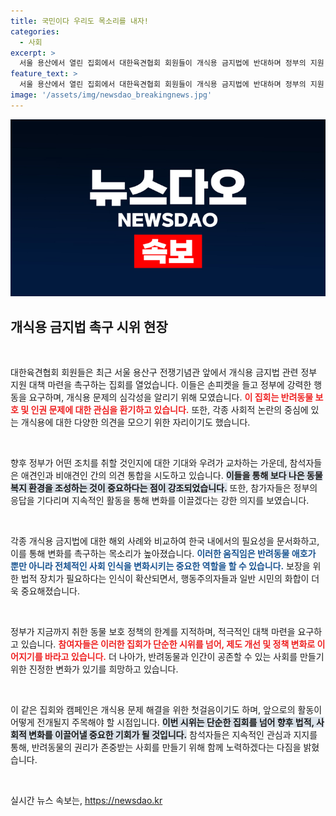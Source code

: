 ```yaml
---
title: 국민이다 우리도 목소리를 내자!
categories:
  - 사회
excerpt: >
  서울 용산에서 열린 집회에서 대한육견협회 회원들이 개식용 금지법에 반대하며 정부의 지원 대책 마련을 촉구했다. 과연 이들의 목소리는 어떻게 변화할까? 클릭해서 그 속을 들여다보세요!
feature_text: >
  서울 용산에서 열린 집회에서 대한육견협회 회원들이 개식용 금지법에 반대하며 정부의 지원 대책 마련을 촉구했다. 과연 이들의 목소리는 어떻게 변화할까? 클릭해서 그 속을 들여다보세요!
image: '/assets/img/newsdao_breakingnews.jpg'
---
```


<p><img src="/assets/img/newsdao_breakingnews.jpg" alt="cryptoinkorea 속보" /></p>

<h2 data-ke-size="size26">개식용 금지법 촉구 시위 현장</h2>

<p data-ke-size="size16">&nbsp;</p>

<p>대한육견협회 회원들은 최근 서울 용산구 전쟁기념관 앞에서 개식용 금지법 관련 정부 지원 대책 마련을 촉구하는 집회를 열었습니다. 이들은 손피켓을 들고 정부에 강력한 행동을 요구하며, 개식용 문제의 심각성을 알리기 위해 모였습니다. <b><span style="color: #ee2323;">이 집회는 반려동물 보호 및 인권 문제에 대한 관심을 환기하고 있습니다.</span></b> 또한, 각종 사회적 논란의 중심에 있는 개식용에 대한 다양한 의견을 모으기 위한 자리이기도 했습니다. </p>

<p data-ke-size="size16">&nbsp;</p>

<p>향후 정부가 어떤 조치를 취할 것인지에 대한 기대와 우려가 교차하는 가운데, 참석자들은 애견인과 비애견인 간의 의견 통합을 시도하고 있습니다. <b><span style="background-color: #21538527;">이들을 통해 보다 나은 동물 복지 환경을 조성하는 것이 중요하다는 점이 강조되었습니다.</span></b> 또한, 참가자들은 정부의 응답을 기다리며 지속적인 활동을 통해 변화를 이끌겠다는 강한 의지를 보였습니다.</p>

<p data-ke-size="size16">&nbsp;</p>

<p>각종 개식용 금지법에 대한 해외 사례와 비교하여 한국 내에서의 필요성을 문서화하고, 이를 통해 변화를 촉구하는 목소리가 높아졌습니다. <b><span style="color: #1a5490;">이러한 움직임은 반려동물 애호가 뿐만 아니라 전체적인 사회 인식을 변화시키는 중요한 역할을 할 수 있습니다.</span></b> 보장을 위한 법적 장치가 필요하다는 인식이 확산되면서, 행동주의자들과 일반 시민의 화합이 더욱 중요해졌습니다.</p>

<p data-ke-size="size16">&nbsp;</p>

<p>정부가 지금까지 취한 동물 보호 정책의 한계를 지적하며, 적극적인 대책 마련을 요구하고 있습니다. <b><span style="color: #ee2323;">참여자들은 이러한 집회가 단순한 시위를 넘어, 제도 개선 및 정책 변화로 이어지기를 바라고 있습니다.</span></b> 더 나아가, 반려동물과 인간이 공존할 수 있는 사회를 만들기 위한 진정한 변화가 있기를 희망하고 있습니다.</p>

<p data-ke-size="size16">&nbsp;</p>

<p>이 같은 집회와 캠페인은 개식용 문제 해결을 위한 첫걸음이기도 하며, 앞으로의 활동이 어떻게 전개될지 주목해야 할 시점입니다. <b><span style="background-color: #21538527;">이번 시위는 단순한 집회를 넘어 향후 법적, 사회적 변화를 이끌어낼 중요한 기회가 될 것입니다.</span></b> 참석자들은 지속적인 관심과 지지를 통해, 반려동물의 권리가 존중받는 사회를 만들기 위해 함께 노력하겠다는 다짐을 밝혔습니다.</p>

<p data-ke-size="size16">&nbsp;</p>
실시간 뉴스 속보는, <a href="https://newsdao.kr" rel="dofollow">https://newsdao.kr</a>


